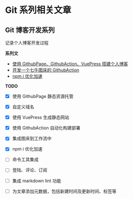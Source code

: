 # Git 系列相关文章

## Git 博客开发系列

记录个人博客开发过程

**系列文**

- [使用 GithubPage、GithubAction、VuePress 搭建个人博客](./使用%20GithubPage、GithubAction、VuePress%20搭建个人博客.md)
- [开发一个七牛图床的 GithubAction](./开发一个七牛图床的%20GithubAction.md)
- [npm i 优化加速](../前端工程/npm&yarn/npm%20i%20优化加速.md)

**TODO**

- [X] 使用 GithubPage 静态资源托管
- [X] 自定义域名
- [X] 使用 VuePress 生成静态网站
- [X] 使用 GithubAction 自动化构建部署
- [X] 集成图床到工作流中
- [X] npm i 优化加速
- [ ] 命令工具集成
- [ ] 登陆、评论、订阅
- [ ] 集成 markdown lint 功能
- [ ] 为文章添加元数据，包括新建时间及更新时间、标签等

